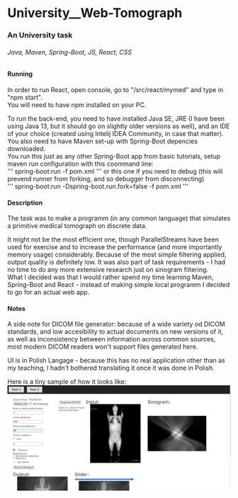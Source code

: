# University__Web-Tomograph
### An University task
###### Java, Maven, Spring-Boot, JS, React, CSS
#### Running
In order to run React, open console, go to "/src/react/mymed" and type in "npm start".  
You will need to have npm installed on your PC.

To run the back-end, you need to have installed Java SE, JRE (I have been using Java 13, but it should go on slightly older versions as well),
and an IDE of your choice (created using Intelij IDEA Community, in case that matter).  
You also need to have Maven set-up with Spring-Boot depencies downloaded.  
You run this just as any other Spring-Boot app from basic tutorials, setup maven run configuration with this coommand line:  
'''
spring-boot:run -f pom.xml
'''
or this one if you need to debug (this will prevend runner from forking, and so debugger from disconnecting)  
'''
spring-boot:run -Dspring-boot.run.fork=false -f pom.xml
'''
#### Description
The task was to make a programm (in any common language) that simulates a primitive medical tomograph on discrete data.

It might not be the most efficient one, though ParallelStreams have been used for exercise and to increase the performance (and more importantly memory usage) considerably.
Because of the most simple filtering applied, output quality is definitely low. It was also part of task requirements - I had no time to do any more extensive research just on sinogram filtering.  
What I decided was that I would rather spend my time learning Maven, Spring-Boot and React - instead of making simple local programm I decided to go for an actual web app.
#### Notes
A side note for DICOM file generator: because of a wide variety od DICOM standards, and low accesibility to actual documents on new versions of it, as well as inconsistency between information across common sources, most modern DICOM readers won't support files generated here.

UI is in Polish Langage - because this has no real application other than as my teaching, I hadn't bothered translating it once it was done in Polish.

Here is a tiny sample of how it looks like:
![Sample Screenshot](https://github.com/MikiWiX/University__Web-Tomograph/blob/main/Sample.png)
